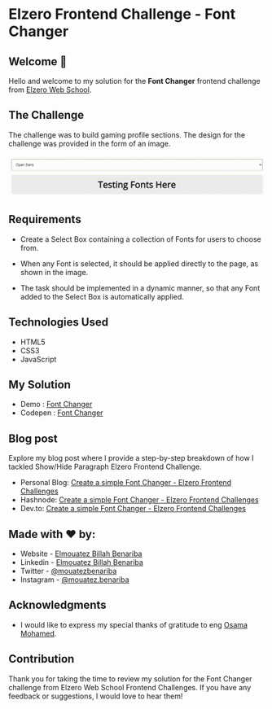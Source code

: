 # Elzero Frontend Challenge - Font Changer

## Welcome 👋

Hello and welcome to my solution for the **Font Changer** frontend challenge from [Elzero Web School](https://elzero.org/category/challenges/front-end-challenges/).

## The Challenge

The challenge was to build gaming profile sections. The design for the challenge was provided in the form of an image.

![Font Changer](images/javascript-font-changer.gif)

## Requirements

- Create a Select Box containing a collection of Fonts for users to choose from.

- When any Font is selected, it should be applied directly to the page, as shown in the image.

- The task should be implemented in a dynamic manner, so that any Font added to the Select Box is automatically applied.

## Technologies Used

- HTML5
- CSS3
- JavaScript

## My Solution

- Demo : [Font Changer](https://mouatezbenariba.github.io/Elzero-Frontend-Challenges/font-changer/)
- Codepen : [Font Changer](https://codepen.io/mouatezbenariba/pen/JjeRVmB)

## Blog post

Explore my blog post where I provide a step-by-step breakdown of how I tackled Show/Hide Paragraph Elzero Frontend Challenge.

- Personal Blog: [Create a simple Font Changer - Elzero Frontend Challenges](https://blog.mouatezbenariba.me/blog/en/create-a-simple-font-changer-elzero-frontend-challenges/)
- Hashnode: [Create a simple Font Changer - Elzero Frontend Challenges](https://hashnode.mouatezbenariba.me/create-a-simple-font-changer-elzero-frontend-challenges)
- Dev.to: [Create a simple Font Changer - Elzero Frontend Challenges](https://dev.to/mouatezbenariba/create-a-simple-font-changer-elzero-frontend-challenges-mmi)

## Made with ❤ by:

- Website - [Elmouatez Billah Benariba](https://www.mouatezbenariba.me/)
- Linkedin - [Elmouatez Billah Benariba](https://www.linkedin.com/in/mouatezbenariba/)
- Twitter - [@mouatezbenariba](https://twitter.com/mouatezbenariba)
- Instagram - [@mouatez.benariba](https://www.instagram.com/mouatez.benariba/)

## Acknowledgments

- I would like to express my special thanks of gratitude to eng [Osama Mohamed](https://github.com/OsamaElzero).

## Contribution

Thank you for taking the time to review my solution for the Font Changer challenge from Elzero Web School Frontend Challenges. If you have any feedback or suggestions, I would love to hear them!
